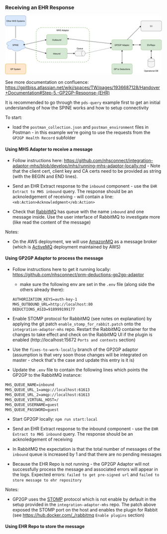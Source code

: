 ### Receiving an EHR Response

![alt text](../../diagrams/out/data-flow.drawio.svg "Architecture diagram")

See more documentation on confluence: https://gpitbjss.atlassian.net/wiki/spaces/TW/pages/1936687128/Handover+Documentation#Step-5.-GP2GP-Response-(EHR)

It is recommended to go through the `pds-query` example first to get an initial understanding of how the SPINE works and how to setup connectivity

To start:
* load the `postman_collection.json` and `postman_environment` files in Postman - in this example we're going to use the requests from the `GP2GP Health Record` subfolder

#### Using MHS Adapter to receive a message
* Follow instructions here: https://github.com/nhsconnect/integration-adaptor-mhs/blob/develop/mhs/running-mhs-adaptor-locally.md - Note that the client cert, client key and CA certs need to be provided as string (with the BEGIN and END lines).

* Send an EHR Extract response to the `inbound` component - use the `EHR Extract to MHS inbound` query. The response should be an acknoledgement of receiving - will contain a line: ` <eb:Action>Acknowledgment</eb:Action>` 

* Check that [RabbitMQ](http://localhost:15672/#/queues) has queue with the name `inbound` and one message inside. Use the user interface of RabbitMQ to investigate more (like read the content of the message)

Notes: 
* On the AWS deployment, we will use [AmazonMQ](https://aws.amazon.com/amazon-mq) as a message broker (which is [ActiveMQ](http://activemq.apache.org/) deployment maintained by AWS)


#### Using GP2GP Adaptor to process the message
* Follow instructions here to get it running locally: https://github.com/nhsconnect/prm-deductions-gp2gp-adaptor
  - make sure the following env are set in the `.env` file (along side the others already there):
  ```
  AUTHORIZATION_KEYS=auth-key-1
  MHS_OUTBOUND_URL=http://localhost:80
  DEDUCTIONS_ASID=918999199177
  ```
* Enable STOMP protocol for RabbitMQ (see notes on explanation) by applying the git patch `enable_stomp_for_rabbit.patch` onto the `integration-adaptor-mhs` repo. Restart the RabbitMQ container for the changes to take effect and check on the RabbitMQ UI if the plugin is enabled (http://localhost:15672 `Ports and contexts` section)

* Use the `fixes-to-work-locally` branch of the GP2GP adaptor (assumption is that very soon those changes will be integrated on master - check that's the case and update this entry is it is)

* Update the `.env` file to contain the following lines which points the GP2GP to the RabbitMQ instance:
```.env
MHS_QUEUE_NAME=inbound
MHS_QUEUE_URL_1=amqp://localhost:61613
MHS_QUEUE_URL_2=amqp://localhost:61613
MHS_QUEUE_VIRTUAL_HOST=/
MHS_QUEUE_USERNAME=guest
MHS_QUEUE_PASSWORD=guest
```

* Start GP2GP locally: `npm run start:local`

* Send an EHR Extract response to the inbound component - use the `EHR Extract to MHS inbound` query. The response should be an acknoledgement of receiving

* In RabbitMQ the expectation is that the total number of messages of the `inbound` queue is increased by 1 and that there are no pending messages

* Because the EHR Repo is not running - the GP2GP Adaptor will not successfully process the message and associated errors will appear in the logs. Expected errors: `failed to get pre-signed url` and `failed to store message to ehr repository`

Notes:
* GP2GP uses the [STOMP](https://stomp.github.io/) protocol which is not enable by default in the setup provided in the `integration-adaptor-mhs` repo. The patch above exposed the STOMP port on the host and enables the plugin for Rabbit (see https://hub.docker.com/_/rabbitmq `Enable plugins` section)

#### Using EHR Repo to store the message